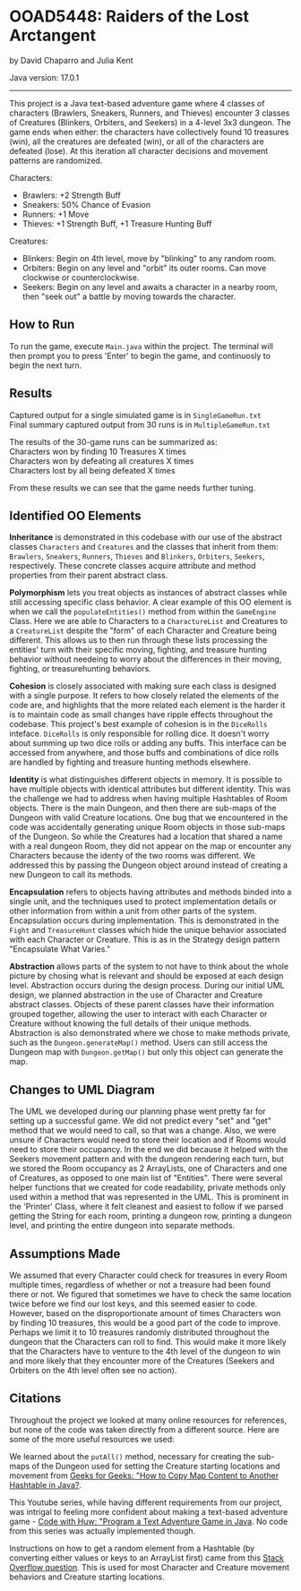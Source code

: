# OOAD5448: Raiders of the Lost Arctangent
by David Chaparro and Julia Kent

Java version: 17.0.1

--------------------------------

This project is a Java text-based adventure game where 4 classes of characters (Brawlers, Sneakers, Runners, and Thieves) encounter 3 classes of Creatures (Blinkers, Orbiters, and Seekers) in a 4-level 3x3 dungeon. The game ends when either: the characters have collectively found 10 treasures (win), all the creatures are defeated (win), or all of the characters are defeated (lose). At this iteration all character decisions and movement patterns are randomized.

Characters:
- Brawlers: +2 Strength Buff
- Sneakers: 50% Chance of Evasion
- Runners: +1 Move
- Thieves: +1 Strength Buff,  +1 Treasure Hunting Buff

Creatures:
- Blinkers: Begin on 4th level, move by "blinking" to any random room.
- Orbiters: Begin on any level and "orbit" its outer rooms. Can move clockwise or counterclockwise.
- Seekers: Begin on any level and awaits a character in a nearby room, then "seek out" a battle by moving towards the character.

## How to Run

To run the game, execute `Main.java` within the project. The terminal will then prompt you to press 'Enter' to begin the game, and continuosly to begin the next turn.

## Results

Captured output for a single simulated game is in `SingleGameRun.txt` <br/>
Final summary captured output from 30 runs is in `MultipleGameRun.txt` <br/>

The results of the 30-game runs can be summarized as: <br/>
Characters won by finding 10 Treasures X times <br/>
Characters won by defeating all creatures X times <br/>
Characters lost by all being defeated X times <br/>

From these results we can see that the game needs further tuning. 

## Identified OO Elements

**Inheritance** is demonstrated in this codebase with our use of the abstract classes `Characters` and `Creatures` and the classes that inherit from them: `Brawlers`, `Sneakers`, `Runners`, `Thieves` and `Blinkers`, `Orbiters`, `Seekers`, respectively. These concrete classes acquire attribute and method properties from their parent abstract class.

**Polymorphism** lets you treat objects as instances of abstract classes while still accessing specific class behavior. A clear example of this OO element is when we call the `populateEntities()` method from within the `GameEngine` Class. Here we are able to Characters to a `CharactureList` and Creatures to a `CreatureList` despite the "form" of each Character and Creature being different. This allows us to then run through these lists processing the entities' turn with their specific moving, fighting, and treasure hunting behavior without needeing to worry about the differences in their moving, fighting, or treasurehunting behaviors.

**Cohesion** is closely associated with making sure each class is designed with a single purpose. It refers to how closely related the elements of the code are, and highlights that the more related each element is the harder it is to maintain code as small changes have ripple effects throughout the codebase. This project's best example of cohesion is in the `DiceRolls` inteface. `DiceRolls` is only responsible for rolling dice. It doesn't worry about summing up two dice rolls or adding any buffs. This interface can be accessed from anywhere, and those buffs and combinations of dice rolls are handled by fighting and treasure hunting methods elsewhere.

**Identity** is what distinguishes different objects in memory. It is possible to have multiple objects with identical attributes but different identity. This was the challenge we had to address when having multiple Hashtables of Room objects. There is the main Dungeon, and then there are sub-maps of the Dungeon with valid Creature locations. One bug that we encountered in the code was accidentally generating unique Room objects in those sub-maps of the Dungeon. So while the Creatures had a location that shared a name with a real dungeon Room, they did not appear on the map or encounter any Characters because the identy of the two rooms was different. We addressed this by passing the Dungeon object around instead of creating a new Dungeon to call its methods.

**Encapsulation** refers to objects having attributes and methods binded into a single unit, and the techniques used to protect implementation details or other information from within a unit from other parts of the system. Encapsulation occurs during implementation. This is demonstrated in the `Fight` and `TreasureHunt` classes which hide the unique behavior associated with each Character or Creature. This is as in the Strategy design pattern "Encapsulate What Varies."

**Abstraction** allows parts of the system to not have to think about the whole picture by chosing what is relevant and should be exposed at each design level. Abstraction occurs during the design process. During our initial UML design, we planned abstraction in the use of Character and Creature abstract classes. Objects of these parent classes have their information grouped together, allowing the user to interact with each Character or Creature without knowing the full details of their unique methods. Abstraction is also demonstrated where we chose to make methods private, such as the `Dungeon.generateMap()` method. Users can still access the Dungeon map with `Dungeon.getMap()` but only this object can generate the map.

## Changes to UML Diagram

The UML we developed during our planning phase went pretty far for setting up a successful game. We did not predict every "set" and "get" method that we would need to call, so that was a change. Also, we were unsure if Characters would need to store their location and if Rooms would need to store their occupancy. In the end we did because it helped with the Seekers movement pattern and with the dungeon rendering each turn, but we stored the Room occupancy as 2 ArrayLists, one of Characters and one of Creatures, as opposed to one main list of "Entities". There were several helper functions that we created for code readability, private methods only used within a method that was represented in the UML. This is prominent in the 'Printer' Class, where it felt cleanest and easiest to follow if we parsed getting the String for each room, printing a dungeon row, printing a dungeon level, and printing the entire dungeon into separate methods.

## Assumptions Made

We assumed that every Character could check for treasures in every Room multiple times, regardless of whether or not a treasure had been found there or not. We figured that sometimes we have to check the same location twice before we find our lost keys, and this seemed easier to code. However, based on the disproportionate amount of times Characters won by finding 10 treasures, this would be a good part of the code to improve. Perhaps we limit it to 10 treasures randomly distributed throughout the dungeon that the Characters can roll to find. This would make it more likely that the Characters have to venture to the 4th level of the dungeon to win and more likely that they encounter more of the Creatures (Seekers and Orbiters on the 4th level often see no action).

## Citations

Throughout the project we looked at many online resources for references, but none of the code was taken directly from a different source. Here are some of the more useful resources we used:

We learned about the `putAll()` method, necessary for creating the sub-maps of the Dungeon used for setting the Creature starting locations and movement from [Geeks for Geeks: "How to Copy Map Content to Another Hashtable in Java?](https://www.geeksforgeeks.org/how-to-copy-map-content-to-another-hashtable-in-java/).

This Youtube series, while having different requirements from our project, was intrigal to feeling more confident about making a text-based adventure game - [Code with Huw: "Program a Text Adventure Game in Java](https://www.youtube.com/playlist?list=PLZHx5heVfgEvT5BD8TgLmGrr-V64pX7MD). No code from this series was actually implemented though.

Instructions on how to get a random element from a Hashtable (by converting either values or keys to an ArrayList first) came from this [Stack Overflow question](https://stackoverflow.com/questions/38248381/pick-a-random-element-from-a-hashtable). This is used for most Character and Creature movement behaviors and Creature starting locations.
